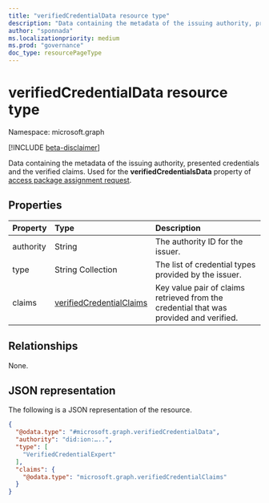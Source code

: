 ```yaml
---
title: "verifiedCredentialData resource type"
description: "Data containing the metadata of the issuing authority, presented credentials and the verified claims."
author: "sponnada"
ms.localizationpriority: medium
ms.prod: "governance"
doc_type: resourcePageType
---
```


# verifiedCredentialData resource type

Namespace: microsoft.graph

[!INCLUDE [beta-disclaimer](../../includes/beta-disclaimer.md)]

Data containing the metadata of the issuing authority, presented credentials and the verified claims.
Used for the **verifiedCredentialsData** property of [access package assignment request](accessPackageAssignmentRequest.md).

## Properties
|Property|Type|Description|
|:---|:---|:---|
|authority|String| The authority ID for the issuer. |
|type|String Collection| The list of credential types provided by the issuer. |
|claims|[verifiedCredentialClaims](verifiedcredentialclaims.md)| Key value pair of claims retrieved from the credential that was provided and verified. |

## Relationships
None.

## JSON representation
The following is a JSON representation of the resource.
<!-- {
  "blockType": "resource",
  "@odata.type": "microsoft.graph.verifiedCredentialData"
}
-->
``` json
{
  "@odata.type": "#microsoft.graph.verifiedCredentialData",
  "authority": "did:ion:…..",
  "type": [
    "VerifiedCredentialExpert"
  ],
  "claims": {
    "@odata.type": "microsoft.graph.verifiedCredentialClaims"
  }
}
```